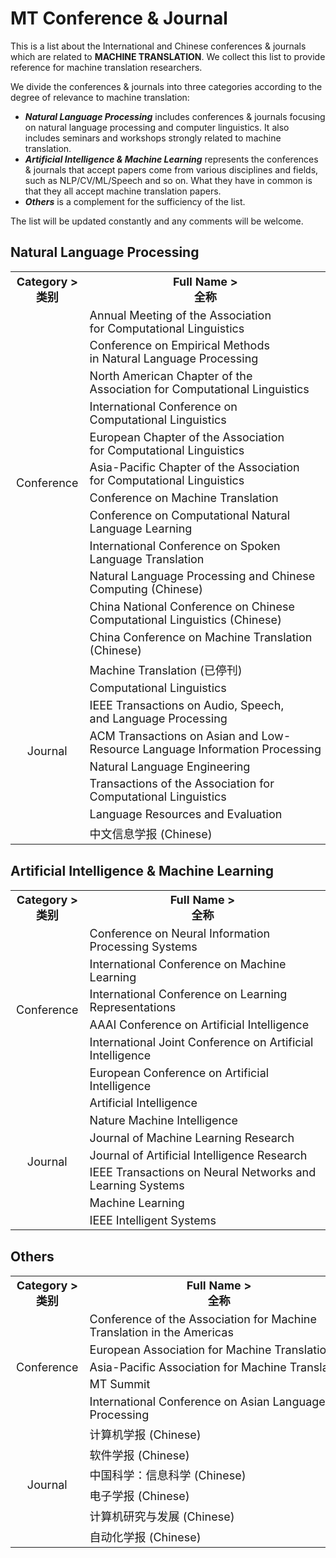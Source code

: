 # MT Conference & Journal

This is a list about the International and Chinese conferences & journals which are related to **MACHINE TRANSLATION**. We collect this list to provide reference for machine translation researchers. 

We divide the conferences & journals into three categories according to the degree of relevance to machine translation:

- ***Natural Language Processing*** includes conferences & journals focusing on natural language processing and computer linguistics. It also includes seminars and workshops strongly related to machine translation.
- ***Artificial Intelligence & Machine Learning*** represents the conferences & journals that accept papers come from various disciplines and fields, such as NLP/CV/ML/Speech and so on. What they have in common is that they all accept machine translation papers.
- ***Others*** is a complement for the sufficiency of the list.

The list will be updated constantly and any comments will be welcome.

## Natural Language Processing
<table style="font-size:18px;">
    <tr>
        <th align='center' nowrap="nowrap">Category ><br>类别</br></th>
        <th align='center' nowrap="nowrap">Full Name ><br>全称</br></th>
        <th align='center' nowrap="nowrap">Abbreviation ><br>简称（附网址）</br></th>
    </tr>
    <tr>
        <td align='center' nowrap='nowrap' rowspan='12'>Conference</br></td>
        <td nowrap='nowrap'>Annual Meeting of the Association <br>for Computational Linguistics</br></td>
        <td align='center' nowrap='nowrap'><a href='https://aclanthology.org/venues/acl/'>ACL</a></td>
    </tr>
    <tr>
        <td nowrap='nowrap'>Conference on Empirical Methods <br>in Natural Language Processing</br></td>
        <td align='center' nowrap='nowrap'><a href='https://www.aclweb.org/portal/emnlp'>EMNLP</a></td>
    </tr>
    <tr>
        <td nowrap='nowrap'>North American Chapter of the <br>Association for Computational Linguistics</br></td>
        <td align='center' nowrap='nowrap'><a href='https://naacl.org/'>NAACL</a></td>
    </tr>
    <tr>
        <td nowrap='nowrap'>International Conference on <br>Computational Linguistics</br></td>
        <td align='center' nowrap='nowrap'><a href='https://aclanthology.org/venues/coling/'>COLING</a></td>
    </tr>
    <tr>
        <td nowrap='nowrap'>European Chapter of the Association <br>for Computational Linguistics</br></td>
        <td align='center' nowrap='nowrap'><a href='https://aclanthology.org/venues/eacl/'>EACL</a></td>
    </tr>
    <tr>
        <td nowrap='nowrap'>Asia-Pacific Chapter of the Association <br>for Computational Linguistics</br></td>
        <td align='center' nowrap='nowrap'><a href='https://aclanthology.org/venues/aacl/'>AACL</a></td>
    </tr>
    <tr>
        <td nowrap='nowrap'>Conference on Machine Translation</td>
        <td align='center' nowrap='nowrap'><a href='https://www.statmt.org/wmt22/'>WMT</a></td>
    </tr>
    <tr>
        <td nowrap='nowrap'>Conference on Computational Natural <br>Language Learning</br></td>
        <td align='center' nowrap='nowrap'><a href='https://www.conll.org/2021'>CoNLL</a></td>
    </tr>
    <tr>
        <td nowrap='nowrap'>International Conference on Spoken <br>Language Translation</br></td>
        <td align='center' nowrap='nowrap'><a href='https://iwslt.org/'>IWSLT</a></td>
    </tr>
    <tr>
        <td nowrap='nowrap'>Natural Language Processing and Chinese <br>Computing (Chinese)</br></td>
        <td align='center' nowrap='nowrap'><a href='http://tcci.ccf.org.cn/conference/2022/'>NLPCC</a></td>
    </tr>
    <tr>
        <td nowrap='nowrap'>China National Conference on Chinese <br>Computational Linguistics (Chinese)</br></td>
        <td align='center' nowrap='nowrap'><a href='http://cips-cl.org/static/CCL2021/index.html'>CCL</a></td>
    </tr>
    <tr/br>
        <td nowrap='nowrap'>China Conference on Machine Translation <br>(Chinese)</br></td>
        <td align='center' nowrap='nowrap'><a href='http://sc.cipsc.org.cn/mt/conference/2021/'>CCMT</a></td>
    </tr>
    <tr>
        <td align='center' nowrap='nowrap' rowspan='8'>Journal</br></td>
        <td nowrap='nowrap'>Machine Translation (已停刊)</td>
        <td align='center' nowrap='nowrap'><a href='https://www.springer.com/journal/10590'>MT</a></td>
    </tr>
    <tr>
        <td nowrap='nowrap'>Computational Linguistics</td>
        <td align='center' nowrap='nowrap'><a href='https://direct.mit.edu/coli'>CL</a></td>
    </tr>
    <tr>
        <td nowrap='nowrap'>IEEE Transactions on Audio, Speech, <br>and Language Processing</br></td>
        <td align='center' nowrap='nowrap'><a href='https://ieeexplore.ieee.org/xpl/RecentIssue.jsp?punumber=10376'>TASLP</a></td>
    </tr>
    <tr>
        <td nowrap='nowrap'>ACM Transactions on Asian and Low-<br>Resource Language Information Processing</br></td>
        <td align='center' nowrap='nowrap'><a href='https://dl.acm.org/journal/tallip'>TALLIP</a></td>
    </tr>
    <tr>
        <td nowrap='nowrap'>Natural Language Engineering</td>
        <td align='center' nowrap='nowrap'><a href='https://www.cambridge.org/core/journals/natural-language-engineering'>NLE</a></td>
    </tr>
    <tr>
        <td nowrap='nowrap'>Transactions of the Association for <br>Computational Linguistics</br></td>
        <td align='center' nowrap='nowrap'><a href='https://transacl.org/index.php/tacl'>TACL</a></td>
    </tr>
    <tr>
        <td nowrap='nowrap'>Language Resources and Evaluation</td>
        <td align='center' nowrap='nowrap'><a href='https://www.springer.com/journal/10579'>LRE</a></td>
    </tr>
    <tr>
        <td nowrap='nowrap'>中文信息学报 (Chinese)</td>
        <td align='center' nowrap='nowrap'><a href='http://jcip.cipsc.org.cn/CN/volumn/home.shtml'>only link</a></td>
    </tr>
</table>

## Artificial Intelligence & Machine Learning
<table style="font-size:18px;">
    <tr>
        <th align='center' nowrap="nowrap">Category ><br>类别</br></th>
        <th align='center' nowrap="nowrap">Full Name ><br>全称</br></th>
        <th align='center' nowrap="nowrap">Abbreviation ><br>简称（附网址）</br></th>
    </tr>
    <tr>
        <td align='center' nowrap='nowrap' rowspan='6'>Conference</br></td>
        <td nowrap='nowrap'>Conference on Neural Information <br>Processing Systems</br></td>
        <td align='center' nowrap='nowrap'><a href='https://neurips.cc/'>NeurIPS</a></td>
    </tr>
    <tr>
        <td nowrap='nowrap'>International Conference on Machine <br>Learning</br></td>
        <td align='center' nowrap='nowrap'><a href='https://icml.cc/'>ICML</a></td>
    </tr>
    <tr>
        <td nowrap='nowrap'>International Conference on Learning <br>Representations</br></td>
        <td align='center' nowrap='nowrap'><a href='https://iclr.cc/'>ICLR</a></td>
    </tr>
    <tr>
        <td nowrap='nowrap'>AAAI Conference on Artificial Intelligence</td>
        <td align='center' nowrap='nowrap'><a href='https://aaai.org/Conferences/AAAI/aaai.php'>AAAI</a></td>
    </tr>
    <tr>
        <td nowrap='nowrap'>International Joint Conference on Artificial <br>Intelligence</br></td>
        <td align='center' nowrap='nowrap'><a href='http://www.ijcai.org/'>IJCAI</a></td>
    </tr>
    <tr>
        <td nowrap='nowrap'>European Conference on Artificial <br>Intelligence</br></td>
        <td align='center' nowrap='nowrap'><a href='http://www.eccai.org/'>ECAI</a></td>
    </tr>
    <tr>
        <td align='center' nowrap='nowrap' rowspan='7'>Journal</br></td>
        <td nowrap='nowrap'>Artificial Intelligence</td>
        <td align='center' nowrap='nowrap'><a href='https://www.journals.elsevier.com/artificial-intelligence'>AI</a></td>
    </tr>
    <tr>
        <td nowrap='nowrap'>Nature Machine Intelligence</td>
        <td align='center' nowrap='nowrap'><a href='https://www.nature.com/natmachintell/'>Nat. Mach. Intell.</a></td>
    </tr>
    <tr>
        <td nowrap='nowrap'>Journal of Machine Learning Research</td>
        <td align='center' nowrap='nowrap'><a href='https://www.jmlr.org/'>JMLR</a></td>
    </tr>
    <tr>
        <td nowrap='nowrap'>Journal of Artificial Intelligence Research</td>
        <td align='center' nowrap='nowrap'><a href='https://www.jair.org/index.php/jair'>JAIR</a></td>
    </tr>
    <tr>
        <td nowrap='nowrap'>IEEE Transactions on Neural Networks and <br>Learning Systems</br></td>
        <td align='center' nowrap='nowrap'><a href='https://ieeexplore.ieee.org/xpl/RecentIssue.jsp?punumber=5962385'>TNNLS</a></td>
    </tr>
    <tr>
        <td nowrap='nowrap'>Machine Learning</td>
        <td align='center' nowrap='nowrap'><a href='https://www.springer.com/journal/10994'>ML</a></td>
    </tr>
    <tr>
        <td nowrap='nowrap'>IEEE Intelligent Systems</td>
        <td align='center' nowrap='nowrap'><a href='https://ieeexplore.ieee.org/xpl/RecentIssue.jsp?punumber=9670'>IEEE Intell. Syst.</a></td>
    </tr>
</table>

## Others
<table style="font-size:18px;">
    <tr>
        <th align='center' nowrap="nowrap">Category ><br>类别</br></th>
        <th align='center' nowrap="nowrap">Full Name ><br>全称</br></th>
        <th align='center' nowrap="nowrap">Abbreviation ><br>简称（附网址）</br></th>
    </tr>
    <tr>
        <td align='center' nowrap='nowrap' rowspan='5'>Conference</br></td>
        <td nowrap='nowrap'>Conference of the Association for Machine <br>Translation in the Americas</br></td>
        <td align='center' nowrap='nowrap'><a href='http://www.amtaweb.org/'>AMTA</a></td>
    </tr>
    <tr>
        <td nowrap='nowrap'>European Association for Machine Translation</td>
        <td align='center' nowrap='nowrap'><a href='https://eamt.org/'>EAMT</a></td>
    </tr>
    <tr>
        <td nowrap='nowrap'>Asia-Pacific Association for Machine Translation</td>
        <td align='center' nowrap='nowrap'><a href='https://aamt.info/'>AAMT</a></td>
    </tr>
    <tr>
        <td nowrap='nowrap'>MT Summit</td>
        <td align='center' nowrap='nowrap'><a href='https://amtaweb.org/mt-summit2021/'>MT Summit</a></td>
    </tr>
    <tr>
        <td nowrap='nowrap'>International Conference on Asian Language <br>Processing</br></td>
        <td align='center' nowrap='nowrap'><a href='https://www.colips.org/conferences/ialp2021/wp/'>IALP</a></td>
    </tr>
    <tr>
        <td align='center' nowrap='nowrap' rowspan='6'>Journal</br></td>
        <td nowrap='nowrap'>计算机学报 (Chinese)</td>
        <td align='center' nowrap='nowrap'><a href='http://cjc.ict.ac.cn/'>only link</a></td>
    </tr>
    <tr>
        <td nowrap='nowrap'>软件学报 (Chinese)</td>
        <td align='center' nowrap='nowrap'><a href='http://www.jos.org.cn/jos/home'>only link</a></td>
    </tr>
    <tr>
        <td nowrap='nowrap'>中国科学：信息科学 (Chinese)</td>
        <td align='center' nowrap='nowrap'><a href='https://www.sciengine.com/publisher/scp/journal/SSI?slug=abstracts'>only link</a></td>
    </tr>
    <tr>
        <td nowrap='nowrap'>电子学报 (Chinese)</td>
        <td align='center' nowrap='nowrap'><a href='http://www.ejournal.org.cn/'>only link</a></td>
    </tr>
    <tr>
        <td nowrap='nowrap'>计算机研究与发展 (Chinese)</td>
        <td align='center' nowrap='nowrap'><a href='https://crad.ict.ac.cn/CN/1000-1239/home.shtml'>only link</a></td>
    </tr>
    <tr>
        <td nowrap='nowrap'>自动化学报 (Chinese)</td>
        <td align='center' nowrap='nowrap'><a href='http://www.aas.net.cn/'>only link</a></td>
    </tr>
</table>



